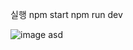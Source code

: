 실행
npm start
npm run dev

![image](https://github.com/AngelGuardProject/AngelGuard-Web-backend/assets/116254816/c60d6a4a-d888-4d4e-afc7-9d4c3b675eaa)
asd

